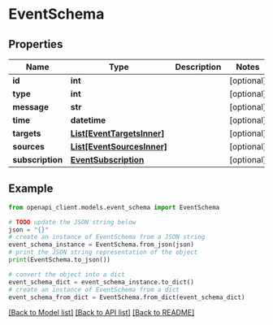 # EventSchema


## Properties

Name | Type | Description | Notes
------------ | ------------- | ------------- | -------------
**id** | **int** |  | [optional] 
**type** | **int** |  | [optional] 
**message** | **str** |  | [optional] 
**time** | **datetime** |  | [optional] 
**targets** | [**List[EventTargetsInner]**](EventTargetsInner.md) |  | [optional] 
**sources** | [**List[EventSourcesInner]**](EventSourcesInner.md) |  | [optional] 
**subscription** | [**EventSubscription**](EventSubscription.md) |  | [optional] 

## Example

```python
from openapi_client.models.event_schema import EventSchema

# TODO update the JSON string below
json = "{}"
# create an instance of EventSchema from a JSON string
event_schema_instance = EventSchema.from_json(json)
# print the JSON string representation of the object
print(EventSchema.to_json())

# convert the object into a dict
event_schema_dict = event_schema_instance.to_dict()
# create an instance of EventSchema from a dict
event_schema_from_dict = EventSchema.from_dict(event_schema_dict)
```
[[Back to Model list]](../README.md#documentation-for-models) [[Back to API list]](../README.md#documentation-for-api-endpoints) [[Back to README]](../README.md)


